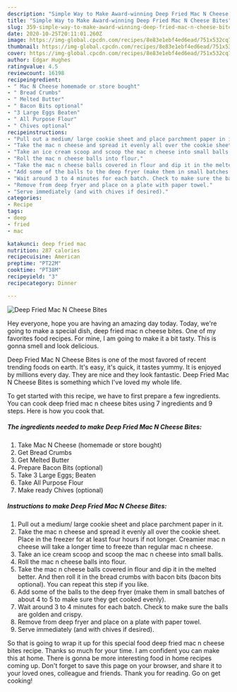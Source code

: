 ```yaml
---
description: "Simple Way to Make Award-winning Deep Fried Mac N Cheese Bites"
title: "Simple Way to Make Award-winning Deep Fried Mac N Cheese Bites"
slug: 359-simple-way-to-make-award-winning-deep-fried-mac-n-cheese-bites
date: 2020-10-25T20:11:01.260Z
image: https://img-global.cpcdn.com/recipes/8e83e1ebf4ed6ead/751x532cq70/deep-fried-mac-n-cheese-bites-recipe-main-photo.jpg
thumbnail: https://img-global.cpcdn.com/recipes/8e83e1ebf4ed6ead/751x532cq70/deep-fried-mac-n-cheese-bites-recipe-main-photo.jpg
cover: https://img-global.cpcdn.com/recipes/8e83e1ebf4ed6ead/751x532cq70/deep-fried-mac-n-cheese-bites-recipe-main-photo.jpg
author: Edgar Hughes
ratingvalue: 4.5
reviewcount: 16198
recipeingredient:
- " Mac N Cheese homemade or store bought"
- " Bread Crumbs"
- " Melted Butter"
- " Bacon Bits optional"
- "3 Large Eggs Beaten"
- " All Purpose Flour"
- " Chives optional"
recipeinstructions:
- "Pull out a medium/ large cookie sheet and place parchment paper in it."
- "Take the mac n cheese and spread it evenly all over the cookie sheet. Place in the freezer for at least four hours if not longer. Creamier mac n cheese will take a longer time to freeze than regular mac n cheese."
- "Take an ice cream scoop and scoop the mac n cheese into small balls."
- "Roll the mac n cheese balls into flour."
- "Take the mac n cheese balls covered in flour and dip it in the melted better. And then roll it in the bread crumbs with bacon bits (bacon bits optional). You can repeat this step if you like."
- "Add some of the balls to the deep fryer (make them in small batches of about 4 to 5 to make sure they get cooked evenly)."
- "Wait around 3 to 4 minutes for each batch. Check to make sure the balls are golden and crispy."
- "Remove from deep fryer and place on a plate with paper towel."
- "Serve immediately (and with chives if desired)."
categories:
- Recipe
tags:
- deep
- fried
- mac

katakunci: deep fried mac 
nutrition: 287 calories
recipecuisine: American
preptime: "PT22M"
cooktime: "PT38M"
recipeyield: "3"
recipecategory: Dinner

---
```



![Deep Fried Mac N Cheese Bites](https://img-global.cpcdn.com/recipes/8e83e1ebf4ed6ead/751x532cq70/deep-fried-mac-n-cheese-bites-recipe-main-photo.jpg)

Hey everyone, hope you are having an amazing day today. Today, we're going to make a special dish, deep fried mac n cheese bites. One of my favorites food recipes. For mine, I am going to make it a bit tasty. This is gonna smell and look delicious.



Deep Fried Mac N Cheese Bites is one of the most favored of recent trending foods on earth. It's easy, it's quick, it tastes yummy. It is enjoyed by millions every day. They are nice and they look fantastic. Deep Fried Mac N Cheese Bites is something which I've loved my whole life.


To get started with this recipe, we have to first prepare a few ingredients. You can cook deep fried mac n cheese bites using 7 ingredients and 9 steps. Here is how you cook that.

<!--inarticleads1-->

##### The ingredients needed to make Deep Fried Mac N Cheese Bites:

1. Take  Mac N Cheese (homemade or store bought)
1. Get  Bread Crumbs
1. Get  Melted Butter
1. Prepare  Bacon Bits (optional)
1. Take 3 Large Eggs; Beaten
1. Take  All Purpose Flour
1. Make ready  Chives (optional)




<!--inarticleads2-->

##### Instructions to make Deep Fried Mac N Cheese Bites:

1. Pull out a medium/ large cookie sheet and place parchment paper in it.
1. Take the mac n cheese and spread it evenly all over the cookie sheet. Place in the freezer for at least four hours if not longer. Creamier mac n cheese will take a longer time to freeze than regular mac n cheese.
1. Take an ice cream scoop and scoop the mac n cheese into small balls.
1. Roll the mac n cheese balls into flour.
1. Take the mac n cheese balls covered in flour and dip it in the melted better. And then roll it in the bread crumbs with bacon bits (bacon bits optional). You can repeat this step if you like.
1. Add some of the balls to the deep fryer (make them in small batches of about 4 to 5 to make sure they get cooked evenly).
1. Wait around 3 to 4 minutes for each batch. Check to make sure the balls are golden and crispy.
1. Remove from deep fryer and place on a plate with paper towel.
1. Serve immediately (and with chives if desired).




So that is going to wrap it up for this special food deep fried mac n cheese bites recipe. Thanks so much for your time. I am confident you can make this at home. There is gonna be more interesting food in home recipes coming up. Don't forget to save this page on your browser, and share it to your loved ones, colleague and friends. Thank you for reading. Go on get cooking!
